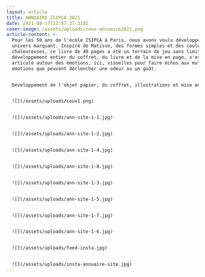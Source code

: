 ```yaml
---
layout: article
title: ANNUAIRE ISIPCA 2021
date: 2021-08-17T12:57:27.318Z
cover-image: /assets/uploads/couv-annuaire2021.png
article-content: >-
  Pour les 50 ans de l'école ISIPCA à Paris, nous avons voulu développer un
  univers marquant. Inspiré de Matisse, des formes simples et des couleurs
  chaleureuses, ce livre de 40 pages a été un terrain de jeu sans limite. Le
  développement entier du coffret, du livre et de la mise en page, s'est
  articulé autour des émotions, ici, visuelles pour faire échos aux multiples
  emotions que peuvent déclencher une odeur ou un goût.


  Développement de l'objet papier, du coffret, illustrations et mise en page & création d'une animation


  ![](/assets/uploads/couv1.png)


  ![](/assets/uploads/ann-site-1-1.jpg)


  ![](/assets/uploads/ann-site-1-2.jpg)


  ![](/assets/uploads/ann-site-1-4.jpg)


  ![](/assets/uploads/ann-site-1-8.jpg)


  ![](/assets/uploads/ann-site-1-3.jpg)


  ![](/assets/uploads/ann-site-1-5.jpg)


  ![](/assets/uploads/ann-site-1-7.jpg)


  ![](/assets/uploads/ann-site-1-6.jpg)


  ![](/assets/uploads/feed-insta.jpg)


  ![](/assets/uploads/insta-annuaire-site.jpg)
---
```

